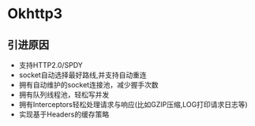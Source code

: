# Okhttp3

## 引进原因

- 支持HTTP2.0/SPDY
- socket自动选择最好路线,并支持自动重连
- 拥有自动维护的socket连接池，减少握手次数
- 拥有队列线程池，轻松写并发
- 拥有Interceptors轻松处理请求与响应(比如GZIP压缩,LOG打印请求日志等)
- 实现基于Headers的缓存策略

